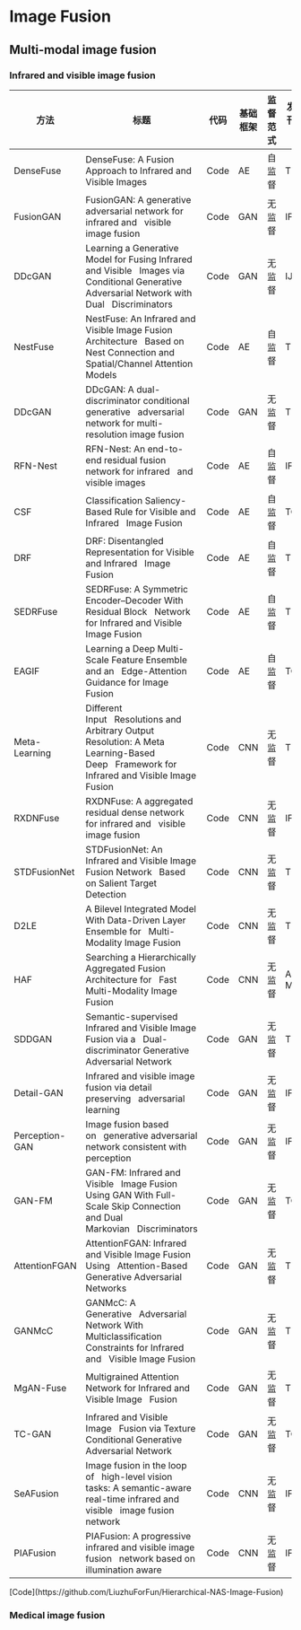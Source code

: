 # Image Fusion
## Multi-modal image fusion
### Infrared and visible image fusion
<table>
<thead>
  <tr>
    <th>方法</th>
    <th>标题</th>
    <th>代码</th>
    <th>基础框架</th>
    <th>监督范式</th>
    <th>发表期刊或会议</th>
    <th>年份</th>
  </tr>
</thead>
<tbody>
  <tr>
    <td>DenseFuse</td>
    <td>DenseFuse: A Fusion Approach to Infrared and Visible Images</td>
    <td>Code</td>
    <td>AE</td>
    <td>自监督</td>
    <td>TIP</td>
    <td>2019</td>
  </tr>
  <tr>
    <td>FusionGAN</td>
    <td>FusionGAN: A generative adversarial network for infrared and&nbsp;&nbsp;&nbsp;visible image fusion</td>
    <td>Code</td>
    <td>GAN</td>
    <td>无监督</td>
    <td>IF</td>
    <td>2019</td>
  </tr>
  <tr>
    <td>DDcGAN</td>
    <td>Learning a Generative Model for Fusing Infrared and Visible&nbsp;&nbsp;&nbsp;Images via Conditional Generative Adversarial Network with Dual&nbsp;&nbsp;&nbsp;Discriminators</td>
    <td>Code</td>
    <td>GAN</td>
    <td>无监督</td>
    <td>IJCAI</td>
    <td>2019</td>
  </tr>
  <tr>
    <td>NestFuse</td>
    <td>NestFuse: An Infrared and Visible Image Fusion Architecture&nbsp;&nbsp;&nbsp;Based on Nest Connection and Spatial/Channel Attention Models</td>
    <td>Code</td>
    <td>AE</td>
    <td>自监督</td>
    <td>TIM</td>
    <td>2020</td>
  </tr>
  <tr>
    <td>DDcGAN</td>
    <td>DDcGAN: A dual-discriminator conditional generative&nbsp;&nbsp;&nbsp;adversarial network for multi-resolution image fusion</td>
    <td>Code</td>
    <td>GAN</td>
    <td>无监督</td>
    <td>TIP </td>
    <td>2020</td>
  </tr>
  <tr>
    <td>RFN-Nest</td>
    <td>RFN-Nest: An end-to-end residual fusion network for infrared&nbsp;&nbsp;&nbsp;and visible images</td>
    <td>Code</td>
    <td>AE</td>
    <td>自监督</td>
    <td>IF</td>
    <td>2021</td>
  </tr>
  <tr>
    <td>CSF</td>
    <td>Classification Saliency-Based Rule for Visible and Infrared&nbsp;&nbsp;&nbsp;Image Fusion</td>
    <td>Code</td>
    <td>AE</td>
    <td>自监督</td>
    <td>TCI</td>
    <td>2021</td>
  </tr>
  <tr>
    <td>DRF</td>
    <td>DRF: Disentangled Representation for Visible and Infrared&nbsp;&nbsp;&nbsp;Image Fusion</td>
    <td>Code</td>
    <td>AE</td>
    <td>自监督</td>
    <td>TIM</td>
    <td>2021</td>
  </tr>
  <tr>
    <td>SEDRFuse</td>
    <td>SEDRFuse: A Symmetric Encoder–Decoder With Residual Block&nbsp;&nbsp;&nbsp;Network for Infrared and Visible Image Fusion</td>
    <td>Code</td>
    <td>AE</td>
    <td>自监督</td>
    <td>TIM</td>
    <td>2021</td>
  </tr>
  <tr>
    <td>EAGIF</td>
    <td>Learning a Deep Multi-Scale Feature Ensemble and an&nbsp;&nbsp;&nbsp;Edge-Attention Guidance for Image Fusion</td>
    <td>Code</td>
    <td>AE</td>
    <td>自监督</td>
    <td>TCSVT</td>
    <td>2021</td>
  </tr>
  <tr>
    <td>Meta-Learning</td>
    <td> Different Input&nbsp;&nbsp;&nbsp;Resolutions and Arbitrary Output Resolution: A Meta Learning-Based Deep&nbsp;&nbsp;&nbsp;Framework for Infrared and Visible Image Fusion</td>
    <td>Code</td>
    <td>CNN</td>
    <td>无监督</td>
    <td>TIP</td>
    <td>2021</td>
  </tr>
  <tr>
    <td>RXDNFuse</td>
    <td>RXDNFuse: A aggregated residual dense network for infrared and&nbsp;&nbsp;&nbsp;visible image fusion</td>
    <td>Code</td>
    <td>CNN</td>
    <td>无监督</td>
    <td>IF</td>
    <td>2021</td>
  </tr>
  <tr>
    <td>STDFusionNet</td>
    <td>STDFusionNet: An Infrared and Visible Image Fusion Network&nbsp;&nbsp;&nbsp;Based on Salient Target Detection</td>
    <td>Code</td>
    <td>CNN</td>
    <td>无监督</td>
    <td>TIM</td>
    <td>2021</td>
  </tr>
  <tr>
    <td>D2LE</td>
    <td>A Bilevel Integrated Model With Data-Driven Layer Ensemble for&nbsp;&nbsp;&nbsp;Multi-Modality Image Fusion</td>
    <td>Code</td>
    <td>CNN</td>
    <td>无监督</td>
    <td>TIP</td>
    <td>2021</td>
  </tr>
  <tr>
    <td>HAF</td>
    <td>Searching a Hierarchically Aggregated Fusion Architecture for&nbsp;&nbsp;&nbsp;Fast Multi-Modality Image Fusion</td>
    <td>Code</td>
    <td>CNN</td>
    <td>无监督</td>
    <td>ACM MM</td>
    <td>2021</td>
  </tr>
  <tr>
    <td>SDDGAN</td>
    <td>Semantic-supervised Infrared and Visible Image Fusion via a&nbsp;&nbsp;&nbsp;Dual-discriminator Generative Adversarial Network</td>
    <td>Code</td>
    <td>GAN</td>
    <td>无监督</td>
    <td>TMM</td>
    <td>2021</td>
  </tr>
  <tr>
    <td>Detail-GAN</td>
    <td>Infrared and visible image fusion via detail preserving&nbsp;&nbsp;&nbsp;adversarial learning</td>
    <td>Code</td>
    <td>GAN</td>
    <td>无监督</td>
    <td>IF</td>
    <td>2021</td>
  </tr>
  <tr>
    <td>Perception-GAN</td>
    <td> Image fusion based on&nbsp;&nbsp;&nbsp;generative adversarial network consistent with perception</td>
    <td>Code</td>
    <td>GAN</td>
    <td>无监督</td>
    <td>IF</td>
    <td>2021</td>
  </tr>
  <tr>
    <td>GAN-FM</td>
    <td>GAN-FM: Infrared and Visible&nbsp;&nbsp;&nbsp;Image Fusion Using GAN With Full-Scale Skip Connection and Dual Markovian&nbsp;&nbsp;&nbsp;Discriminators</td>
    <td>Code</td>
    <td>GAN</td>
    <td>无监督</td>
    <td>TCI</td>
    <td>2021</td>
  </tr>
  <tr>
    <td>AttentionFGAN</td>
    <td>AttentionFGAN: Infrared and Visible Image Fusion Using&nbsp;&nbsp;&nbsp;Attention-Based Generative Adversarial Networks</td>
    <td>Code</td>
    <td>GAN</td>
    <td>无监督</td>
    <td>TMM</td>
    <td>2021</td>
  </tr>
  <tr>
    <td>GANMcC</td>
    <td>GANMcC: A Generative&nbsp;&nbsp;&nbsp;Adversarial Network With Multiclassification Constraints for Infrared and&nbsp;&nbsp;&nbsp;Visible Image Fusion</td>
    <td>Code</td>
    <td>GAN</td>
    <td>无监督</td>
    <td>TIM</td>
    <td>2021</td>
  </tr>
  <tr>
    <td>MgAN-Fuse</td>
    <td>Multigrained Attention Network for Infrared and Visible Image&nbsp;&nbsp;&nbsp;Fusion</td>
    <td>Code</td>
    <td>GAN</td>
    <td>无监督</td>
    <td>TIM</td>
    <td>2021</td>
  </tr>
  <tr>
    <td>TC-GAN</td>
    <td>Infrared and Visible Image&nbsp;&nbsp;&nbsp;Fusion via Texture Conditional Generative Adversarial Network</td>
    <td>Code</td>
    <td>GAN</td>
    <td>无监督</td>
    <td>TCSVT</td>
    <td>2021</td>
  </tr>
  <tr>
    <td>SeAFusion</td>
    <td>Image fusion in the loop of&nbsp;&nbsp;&nbsp;high-level vision tasks: A semantic-aware real-time infrared and visible&nbsp;&nbsp;&nbsp;image fusion network</td>
    <td>Code</td>
    <td>CNN</td>
    <td>无监督</td>
    <td>IF</td>
    <td>2022</td>
  </tr>
  <tr>
    <td>PIAFusion</td>
    <td>PIAFusion: A progressive infrared and visible image fusion&nbsp;&nbsp;&nbsp;network based on illumination aware</td>
    <td>Code</td>
    <td>CNN</td>
    <td>无监督</td>
    <td>IF</td>
    <td>2022</td>
  </tr>
</tbody>
</table>
[Code](https://github.com/LiuzhuForFun/Hierarchical-NAS-Image-Fusion)

### Medical image fusion
